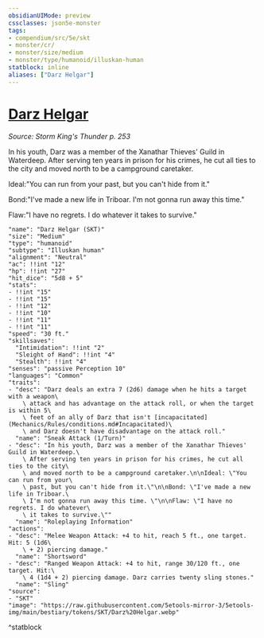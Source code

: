 ```yaml
---
obsidianUIMode: preview
cssclasses: json5e-monster
tags:
- compendium/src/5e/skt
- monster/cr/
- monster/size/medium
- monster/type/humanoid/illuskan-human
statblock: inline
aliases: ["Darz Helgar"]
---
```

# [Darz Helgar](Mechanics\bestiary\npc/darz-helgar-skt.md)
*Source: Storm King's Thunder p. 253*  

In his youth, Darz was a member of the Xanathar Thieves' Guild in Waterdeep. After serving ten years in prison for his crimes, he cut all ties to the city and moved north to be a campground caretaker.

Ideal:"You can run from your past, but you can't hide from it."

Bond:"I've made a new life in Triboar. I'm not gonna run away this time."

Flaw:"I have no regrets. I do whatever it takes to survive."

```statblock
"name": "Darz Helgar (SKT)"
"size": "Medium"
"type": "humanoid"
"subtype": "Illuskan human"
"alignment": "Neutral"
"ac": !!int "12"
"hp": !!int "27"
"hit_dice": "5d8 + 5"
"stats":
- !!int "15"
- !!int "15"
- !!int "12"
- !!int "10"
- !!int "11"
- !!int "11"
"speed": "30 ft."
"skillsaves":
  "Intimidation": !!int "2"
  "Sleight of Hand": !!int "4"
  "Stealth": !!int "4"
"senses": "passive Perception 10"
"languages": "Common"
"traits":
- "desc": "Darz deals an extra 7 (2d6) damage when he hits a target with a weapon\
    \ attack and has advantage on the attack roll, or when the target is within 5\
    \ feet of an ally of Darz that isn't [incapacitated](Mechanics/Rules/conditions.md#Incapacitated)\
    \ and Darz doesn't have disadvantage on the attack roll."
  "name": "Sneak Attack (1/Turn)"
- "desc": "In his youth, Darz was a member of the Xanathar Thieves' Guild in Waterdeep.\
    \ After serving ten years in prison for his crimes, he cut all ties to the city\
    \ and moved north to be a campground caretaker.\n\nIdeal: \"You can run from your\
    \ past, but you can't hide from it.\"\n\nBond: \"I've made a new life in Triboar.\
    \ I'm not gonna run away this time. \"\n\nFlaw: \"I have no regrets. I do whatever\
    \ it takes to survive.\""
  "name": "Roleplaying Information"
"actions":
- "desc": "Melee Weapon Attack: +4 to hit, reach 5 ft., one target. Hit: 5 (1d6\
    \ + 2) piercing damage."
  "name": "Shortsword"
- "desc": "Ranged Weapon Attack: +4 to hit, range 30/120 ft., one target. Hit:\
    \ 4 (1d4 + 2) piercing damage. Darz carries twenty sling stones."
  "name": "Sling"
"source":
- "SKT"
"image": "https://raw.githubusercontent.com/5etools-mirror-3/5etools-img/main/bestiary/tokens/SKT/Darz%20Helgar.webp"
```
^statblock
